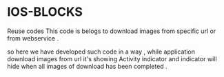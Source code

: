 # IOS-BLOCKS
Reuse codes 
This code is belogs to download images from specific url or from webservice .

so here we have developed such code in a way , while application download images from url it's showing Activity indicator and indicator will hide when all images of download has been completed .
